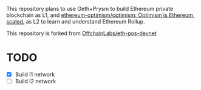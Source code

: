 This repository plans to use Geth+Prysm to build Ethereum private blockchain as L1, and [ethereum-optimism/optimism: Optimism is Ethereum, scaled.](https://github.com/ethereum-optimism/optimism) as L2 to learn and understand Ethereum Rollup.

This repository is forked from [OffchainLabs/eth-pos-devnet](https://github.com/OffchainLabs/eth-pos-devnet)

# TODO
- [x] Build l1 network
- [ ] Build l2 network
